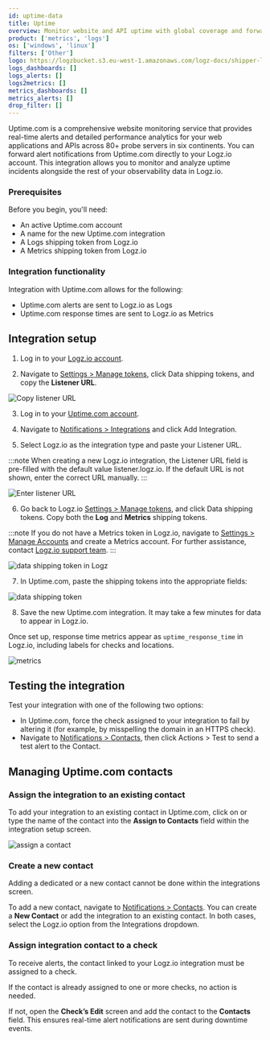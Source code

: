 ```yaml
---
id: uptime-data
title: Uptime
overview: Monitor website and API uptime with global coverage and forward alerts directly to Logz.io for unified observability.
product: ['metrics', 'logs']
os: ['windows', 'linux']
filters: ['Other']
logo: https://logzbucket.s3.eu-west-1.amazonaws.com/logz-docs/shipper-logos/uptime-logo.svg
logs_dashboards: []
logs_alerts: []
logs2metrics: []
metrics_dashboards: []
metrics_alerts: []
drop_filter: []
---
```


Uptime.com is a comprehensive website monitoring service that provides real-time alerts and detailed performance analytics for your web applications and APIs across 80+ probe servers in six continents. You can forward alert notifications from Uptime.com directly to your Logz.io account. This integration allows you to monitor and analyze uptime incidents alongside the rest of your observability data in Logz.io.

### Prerequisites

Before you begin, you'll need:

* An active Uptime.com account
* A name for the new Uptime.com integration
* A Logs shipping token from Logz.io
* A Metrics shipping token from Logz.io

### Integration functionality

Integration with Uptime.com allows for the following:

* Uptime.com alerts are sent to Logz.io as Logs
* Uptime.com response times are sent to Logz.io as Metrics

## Integration setup

1. Log in to your [Logz.io account](https://app.logz.io/#/login).

2. Navigate to [Settings > Manage tokens](https://app.logz.io/#/dashboard/settings/manage-tokens/data-shipping?product=logs), click Data shipping tokens, and copy the **Listener URL**. 

![Copy listener URL](https://dytvr9ot2sszz.cloudfront.net/logz-docs/uptime/data-shipping-listener-url.png)

3. Log in to your [Uptime.com account](https://uptime.com/accounts/login).

4. Navigate to [Notifications > Integrations](https://app.uptime.com/integrations/manage/) and click Add Integration.

5. Select Logz.io as the integration type and paste your Listener URL.

:::note
When creating a new Logz.io integration, the Listener URL field is pre-filled with the default value listener.logz.io. If the default URL is not shown, enter the correct URL manually.
:::

![Enter listener URL](https://dytvr9ot2sszz.cloudfront.net/logz-docs/uptime/uptime-enter-listener-url.png)

6. Go back to Logz.io [Settings > Manage tokens](https://app.logz.io/#/dashboard/settings/manage-tokens/data-shipping?product=logs), and click Data shipping tokens. Copy both the **Log** and **Metrics** shipping tokens.

:::note
If you do not have a Metrics token in Logz.io, navigate to [Settings > Manage Accounts](https://app.logz.io/#/dashboard/settings/manage-accounts?product=Logs) and create a Metrics account. For further assistance, contact [Logz.io support team](mailto:help@logz.io).
:::

![data shipping token in Logz](https://dytvr9ot2sszz.cloudfront.net/logz-docs/uptime/shipping-tokens-logz.png)

7. In Uptime.com, paste the shipping tokens into the appropriate fields:

![data shipping token](https://dytvr9ot2sszz.cloudfront.net/logz-docs/uptime/data-shipping-tokens.png)

8. Save the new Uptime.com integration. It may take a few minutes for data to appear in Logz.io.

Once set up, response time metrics appear as `uptime_response_time` in Logz.io, including labels for checks and locations.

![metrics](https://dytvr9ot2sszz.cloudfront.net/logz-docs/uptime/metrics.png)

## Testing the integration

Test your integration with one of the following two options:

* In Uptime.com, force the check assigned to your integration to fail by altering it (for example, by misspelling the domain in an HTTPS check).
* Navigate to [Notifications > Contacts](https://app.uptime.com/contact-groups), then click Actions > Test to send a test alert to the Contact.

## Managing Uptime.com contacts

### Assign the integration to an existing contact

To add your integration to an existing contact in Uptime.com, click on or type the name of the contact into the **Assign to Contacts** field within the integration setup screen.

![assign a contact](https://dytvr9ot2sszz.cloudfront.net/logz-docs/uptime/image7.png)

### Create a new contact

Adding a dedicated or a new contact cannot be done within the integrations screen.

To add a new contact, navigate to [Notifications > Contacts](https://app.uptime.com/contact-groups). You can create a **New Contact** or add the integration to an existing contact. In both cases, select the Logz.io option from the Integrations dropdown.


### Assign integration contact to a check

To receive alerts, the contact linked to your Logz.io integration must be assigned to a check.

If the contact is already assigned to one or more checks, no action is needed.

If not, open the **Check’s Edit** screen and add the contact to the **Contacts** field. This ensures real-time alert notifications are sent during downtime events.